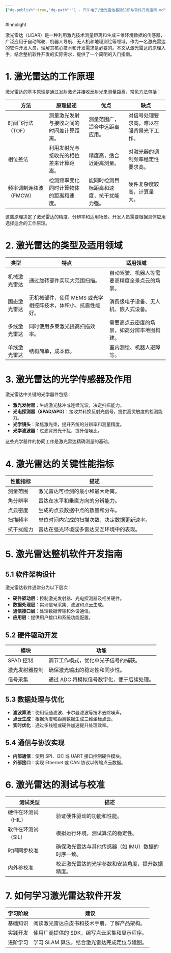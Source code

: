 ```yaml
---
{"dg-publish":true,"dg-path":"1 - 汽车电子/激光雷达基础知识与软件开发指南.md","permalink":"/1 - 汽车电子/激光雷达基础知识与软件开发指南/","created":"2025-04-16T17:23:12.984+08:00","updated":"2025-04-17T15:04:13.155+08:00"}
---
```


#Innolight

激光雷达（LiDAR）是一种利用激光技术测量距离和生成三维环境数据的传感器，广泛应用于自动驾驶、机器人导航、无人机和地理测绘等领域。作为一名激光雷达的软件开发人员，理解其核心技术和开发需求是必要的。本文从激光雷达的原理入手，结合整机软件开发的实际需求，提供了一个简明的入门指南。

# 1. 激光雷达的工作原理

激光雷达的基本原理是通过发射激光并接收反射光来测量距离，常见方法包括：

| 方法            | 原理描述                 | 优点                   | 缺点                   |
| ------------- | -------------------- | -------------------- | -------------------- |
| 时间飞行法（TOF）    | 测量激光发射与接收之间的时间差计算距离。 | 测量范围广，适合中远距离应用。      | 对信号处理要求高，难以在强背景光下工作。 |
| 相位差法          | 利用发射光与接收光的相位差来计算距离。  | 精度高，适合近距离测量。         | 对激光器的调制频率稳定性要求高。     |
| 频率调制连续波（FMCW） | 检测频率变化同时计算物体的距离和速度。  | 能同时检测目标距离和速度，抗干扰能力强。 | 硬件复杂度较高，计算量大。        |

这些原理决定了激光雷达的精度、分辨率和适用场景。开发人员需要根据具体应用选择适合的工作原理。

# 2. 激光雷达的类型及适用领域

| 类型     | 特点                                | 适用领域                   |
| ------ | --------------------------------- | ---------------------- |
| 机械激光雷达 | 通过旋转部件实现大范围扫描。                    | 自动驾驶、机器人等需要高精度全景点云的场景。 |
| 固态激光雷达 | 无机械部件，使用 MEMS 或光学相控阵技术，体积小、抗震性能好。 | 消费级电子设备、无人机、嵌入式设备。     |
| 多线激光雷达 | 同时使用多束激光提高扫描效率。                   | 需要高点云密度的场景，如高分辨率地图构建。  |
| 单线激光雷达 | 结构简单，成本低。                         | 室内测绘、机器人避障等。           |

# 3. 激光雷达的光学传感器及作用

激光雷达中关键的光学器件包括：

- **激光发射器**：生成激光脉冲或连续光波，决定扫描能力。
- **光电探测器（SPAD/APD）**：接收并转换反射光信号，提供高灵敏度的检测能力。
- **光学镜头**：聚焦激光束，提升系统的分辨率和测量精度。
- **光学滤波器**：过滤背景光干扰，提升信噪比。

这些光学器件的协同工作是激光雷达精确测量的基础。

# 4. 激光雷达的关键性能指标

| 性能指标  | 描述                     |
| ----- | ---------------------- |
| 测量范围  | 激光雷达可检测的最小和最大距离。       |
| 角分辨率  | 雷达在水平和垂直方向的分辨能力。       |
| 点云密度  | 生成的点云数据中点的数量和分布。       |
| 扫描频率  | 单位时间内完成的扫描次数，决定数据更新速率。 |
| 抗干扰能力 | 雷达在强光环境或多雷达交互环境中的表现。   |

# 5. 激光雷达整机软件开发指南

## 5.1 软件架构设计

激光雷达软件通常分为以下层次：

- **硬件驱动层**：控制激光发射器、光电探测器及相关硬件。
- **数据处理层**：实现信号采集、滤波和点云生成。
- **通信接口层**：处理数据传输和外设通信。
- **应用层**：提供用户接口和系统功能配置。

## 5.2 硬件驱动开发

| 模块      | 功能                      |
| ------- | ----------------------- |
| SPAD 控制 | 调节工作模式，优化单光子信号的捕获。      |
| 激光发射器控制 | 确保激光输出的稳定性和同步性。         |
| 信号采集    | 通过 ADC 将模拟信号数字化，便于后续处理。 |

## 5.3 数据处理与优化

- **滤波算法**：使用低通滤波、卡尔曼滤波等技术去除噪声。
- **点云生成**：根据角度和距离数据生成三维坐标点云。
- **实时优化**：通过多线程或硬件加速提升处理效率。

## 5.4 通信与协议实现

- **内部通信**：使用 SPI、I2C 或 UART 接口控制硬件模块。
- **外部接口**：实现 Ethernet 或 CAN 协议以传输点云数据。

# 6. 激光雷达的测试与校准

| 测试类型        | 描述                          |
| ----------- | --------------------------- |
| 硬件在环测试（HIL） | 验证硬件驱动的功能和性能。               |
| 软件在环测试（SIL） | 模拟运行环境，测试算法的稳定性。            |
| 时间同步校准      | 确保激光雷达与其他传感器（如 IMU）数据的时序一致。 |
| 内外参校准       | 校正激光雷达的光学参数和安装角度，提升数据精度。    |

# 7. 如何学习激光雷达软件开发

| 学习阶段 | 建议                        |
| ---- | ------------------------- |
| 基础知识 | 阅读激光雷达白皮书和技术手册，了解产品架构。    |
| 实践开发 | 使用厂商提供的 SDK，编写点云采集和显示程序。  |
| 进阶学习 | 学习 SLAM 算法，结合激光雷达完成定位与建图。 |
